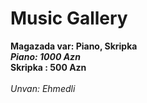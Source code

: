 # Music Gallery

**Magazada var: Piano, Skripka** <br>
***Piano: 1000 Azn*** <br>
**Skripka : 500 Azn** <br> <br>
*Unvan: Ehmedli*